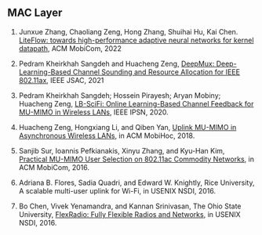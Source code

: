 ## MAC Layer

1. Junxue Zhang, Chaoliang Zeng, Hong Zhang, Shuihai Hu, Kai Chen. [LiteFlow: towards high-performance adaptive neural networks for kernel datapath](https://dl.acm.org/doi/10.1145/3544216.3544229), ACM MobiCom, 2022

1. Pedram Kheirkhah Sangdeh and Huacheng Zeng, [DeepMux: Deep-Learning-Based Channel Sounding and Resource Allocation for IEEE 802.11ax](https://ieeexplore.ieee.org/abstract/document/9448323/), IEEE JSAC, 2021

1. Pedram Kheirkhah Sangdeh; Hossein Pirayesh; Aryan Mobiny; Huacheng Zeng, [LB-SciFi: Online Learning-Based Channel Feedback for MU-MIMO in Wireless LANs](https://ieeexplore.ieee.org/abstract/document/9259366), IEEE IPSN, 2020.

3. Huacheng Zeng, Hongxiang Li, and Qiben Yan, [Uplink MU-MIMO in Asynchronous Wireless LANs](https://dl.acm.org/doi/abs/10.1145/3209582.3209585), in ACM MobiHoc, 2018.

3. Sanjib Sur, Ioannis Pefkianakis, Xinyu Zhang, and Kyu-Han Kim, [Practical MU-MIMO User Selection on 802.11ac Commodity Networks](https://dl.acm.org/doi/abs/10.1145/2973750.2973758), in ACM MobiCom, 2016.

4. Adriana B. Flores, Sadia Quadri, and Edward W. Knightly, Rice University, A scalable multi-user uplink for Wi-Fi, in USENIX NSDI, 2016.

5. Bo Chen, Vivek Yenamandra, and Kannan Srinivasan, The Ohio State University, [FlexRadio: Fully Flexible Radios and Networks](https://www.usenix.org/conference/nsdi15/technical-sessions/presentation/chen), in USENIX NSDI, 2016.
